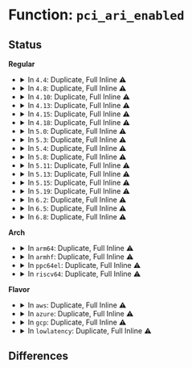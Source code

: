 # Function: <code>pci_ari_enabled</code>

## Status
<b>Regular</b>
<ul>
<li>
<details>
<summary>In <code>4.4</code>: Duplicate, Full Inline ⚠️</summary>

**Collision:** Static Duplication

**Inline:** Full

**Transformation:** False

**Instances:**

```
In drivers/pci/probe.c (ffffffff8143017f)
Location: include/linux/pci.h:1994
Inline: True
```
```
In drivers/pci/pci.c (ffffffff81433652)
Location: include/linux/pci.h:1994
Inline: True
Inline callers:
  - drivers/pci/pci.c:pci_common_swizzle
  - drivers/pci/pci.c:pci_get_interrupt_pin
```
```
In drivers/pci/iov.c (ffffffff814570b0)
Location: include/linux/pci.h:1994
Inline: True
Inline callers:
  - drivers/pci/iov.c:pci_iov_init
```
```
In drivers/acpi/pci_irq.c (ffffffff81487067)
Location: include/linux/pci.h:1994
Inline: True
Inline callers:
  - drivers/acpi/pci_irq.c:acpi_pci_irq_find_prt_entry
```
```
In drivers/xen/pci.c (ffffffff814d1c69)
Location: include/linux/pci.h:1994
Inline: True
```
</details>
</li>
<li>
<details>
<summary>In <code>4.8</code>: Duplicate, Full Inline ⚠️</summary>

**Collision:** Static Duplication

**Inline:** Full

**Transformation:** False

**Instances:**

```
In drivers/pci/probe.c (ffffffff8147b8df)
Location: include/linux/pci.h:2093
Inline: True
```
```
In drivers/pci/pci.c (ffffffff8147ef42)
Location: include/linux/pci.h:2093
Inline: True
Inline callers:
  - drivers/pci/pci.c:pci_common_swizzle
  - drivers/pci/pci.c:pci_get_interrupt_pin
```
```
In drivers/pci/iov.c (ffffffff814a38bc)
Location: include/linux/pci.h:2093
Inline: True
Inline callers:
  - drivers/pci/iov.c:pci_iov_init
```
```
In drivers/acpi/pci_irq.c (ffffffff814d5c9a)
Location: include/linux/pci.h:2093
Inline: True
Inline callers:
  - drivers/acpi/pci_irq.c:acpi_pci_irq_find_prt_entry
```
```
In drivers/xen/pci.c (ffffffff8152294d)
Location: include/linux/pci.h:2093
Inline: True
```
</details>
</li>
<li>
<details>
<summary>In <code>4.10</code>: Duplicate, Full Inline ⚠️</summary>

**Collision:** Static Duplication

**Inline:** Full

**Transformation:** False

**Instances:**

```
In drivers/pci/probe.c (ffffffff8149cdef)
Location: include/linux/pci.h:2169
Inline: True
```
```
In drivers/pci/pci.c (ffffffff814a0622)
Location: include/linux/pci.h:2169
Inline: True
Inline callers:
  - drivers/pci/pci.c:pci_common_swizzle
  - drivers/pci/pci.c:pci_get_interrupt_pin
```
```
In drivers/pci/iov.c (ffffffff814c551c)
Location: include/linux/pci.h:2169
Inline: True
Inline callers:
  - drivers/pci/iov.c:pci_iov_init
```
```
In drivers/acpi/pci_irq.c (ffffffff814f82f2)
Location: include/linux/pci.h:2169
Inline: True
Inline callers:
  - drivers/acpi/pci_irq.c:acpi_pci_irq_find_prt_entry
```
```
In drivers/xen/pci.c (ffffffff8154ee2d)
Location: include/linux/pci.h:2169
Inline: True
```
</details>
</li>
<li>
<details>
<summary>In <code>4.13</code>: Duplicate, Full Inline ⚠️</summary>

**Collision:** Static Duplication

**Inline:** Full

**Transformation:** False

**Instances:**

```
In drivers/pci/probe.c (ffffffff814a6cef)
Location: include/linux/pci.h:2201
Inline: True
```
```
In drivers/pci/pci.c (ffffffff814aa2d2)
Location: include/linux/pci.h:2201
Inline: True
Inline callers:
  - drivers/pci/pci.c:pci_common_swizzle
  - drivers/pci/pci.c:pci_get_interrupt_pin
```
```
In drivers/pci/iov.c (ffffffff814cf6ad)
Location: include/linux/pci.h:2201
Inline: True
Inline callers:
  - drivers/pci/iov.c:pci_iov_init
```
```
In drivers/acpi/pci_irq.c (ffffffff8150706a)
Location: include/linux/pci.h:2201
Inline: True
Inline callers:
  - drivers/acpi/pci_irq.c:acpi_pci_irq_find_prt_entry
```
```
In drivers/xen/pci.c (ffffffff815633a3)
Location: include/linux/pci.h:2201
Inline: True
```
</details>
</li>
<li>
<details>
<summary>In <code>4.15</code>: Duplicate, Full Inline ⚠️</summary>

**Collision:** Static Duplication

**Inline:** Full

**Transformation:** False

**Instances:**

```
In drivers/pci/probe.c (ffffffff814e563f)
Location: include/linux/pci.h:2257
Inline: True
```
```
In drivers/pci/pci.c (ffffffff814e9532)
Location: include/linux/pci.h:2257
Inline: True
Inline callers:
  - drivers/pci/pci.c:pci_common_swizzle
  - drivers/pci/pci.c:pci_get_interrupt_pin
```
```
In drivers/pci/iov.c (ffffffff8150f8bd)
Location: include/linux/pci.h:2257
Inline: True
Inline callers:
  - drivers/pci/iov.c:pci_iov_init
```
```
In drivers/acpi/pci_irq.c (ffffffff815492b7)
Location: include/linux/pci.h:2257
Inline: True
Inline callers:
  - drivers/acpi/pci_irq.c:acpi_pci_irq_find_prt_entry
```
```
In drivers/xen/pci.c (ffffffff815c7686)
Location: include/linux/pci.h:2257
Inline: True
```
</details>
</li>
<li>
<details>
<summary>In <code>4.18</code>: Duplicate, Full Inline ⚠️</summary>

**Collision:** Static Duplication

**Inline:** Full

**Transformation:** False

**Instances:**

```
In drivers/pci/probe.c (ffffffff81514acf)
Location: include/linux/pci.h:2268
Inline: True
```
```
In drivers/pci/pci.c (ffffffff81518cc2)
Location: include/linux/pci.h:2268
Inline: True
Inline callers:
  - drivers/pci/pci.c:pci_common_swizzle
  - drivers/pci/pci.c:pci_get_interrupt_pin
```
```
In drivers/pci/pci-sysfs.c (ffffffff815229d6)
Location: include/linux/pci.h:2268
Inline: True
Inline callers:
  - drivers/pci/pci-sysfs.c:ari_enabled_show
```
```
In drivers/pci/iov.c (ffffffff81544bfd)
Location: include/linux/pci.h:2268
Inline: True
Inline callers:
  - drivers/pci/iov.c:pci_iov_init
```
```
In drivers/acpi/pci_irq.c (ffffffff8157f417)
Location: include/linux/pci.h:2268
Inline: True
Inline callers:
  - drivers/acpi/pci_irq.c:acpi_pci_irq_find_prt_entry
```
```
In drivers/xen/pci.c (ffffffff815ffeff)
Location: include/linux/pci.h:2268
Inline: True
```
</details>
</li>
<li>
<details>
<summary>In <code>5.0</code>: Duplicate, Full Inline ⚠️</summary>

**Collision:** Static Duplication

**Inline:** Full

**Transformation:** False

**Instances:**

```
In drivers/pci/probe.c (ffffffff8152a1ef)
Location: include/linux/pci.h:2315
Inline: True
```
```
In drivers/pci/pci.c (ffffffff8152e732)
Location: include/linux/pci.h:2315
Inline: True
Inline callers:
  - drivers/pci/pci.c:pci_common_swizzle
  - drivers/pci/pci.c:pci_get_interrupt_pin
```
```
In drivers/pci/pci-sysfs.c (ffffffff815387b6)
Location: include/linux/pci.h:2315
Inline: True
Inline callers:
  - drivers/pci/pci-sysfs.c:ari_enabled_show
```
```
In drivers/pci/iov.c (ffffffff8155bfca)
Location: include/linux/pci.h:2315
Inline: True
Inline callers:
  - drivers/pci/iov.c:pci_iov_init
```
```
In drivers/acpi/pci_irq.c (ffffffff81597137)
Location: include/linux/pci.h:2315
Inline: True
Inline callers:
  - drivers/acpi/pci_irq.c:acpi_pci_irq_find_prt_entry
```
```
In drivers/xen/pci.c (ffffffff8161afcf)
Location: include/linux/pci.h:2315
Inline: True
```
</details>
</li>
<li>
<details>
<summary>In <code>5.3</code>: Duplicate, Full Inline ⚠️</summary>

**Collision:** Static Duplication

**Inline:** Full

**Transformation:** False

**Instances:**

```
In drivers/pci/probe.c (ffffffff8155994e)
Location: include/linux/pci.h:2389
Inline: True
```
```
In drivers/pci/pci.c (ffffffff8155dee2)
Location: include/linux/pci.h:2389
Inline: True
Inline callers:
  - drivers/pci/pci.c:pci_common_swizzle
  - drivers/pci/pci.c:pci_get_interrupt_pin
```
```
In drivers/pci/pci-sysfs.c (ffffffff815681a9)
Location: include/linux/pci.h:2389
Inline: True
Inline callers:
  - drivers/pci/pci-sysfs.c:ari_enabled_show
```
```
In drivers/pci/iov.c (ffffffff8158c097)
Location: include/linux/pci.h:2389
Inline: True
Inline callers:
  - drivers/pci/iov.c:pci_iov_init
```
```
In drivers/acpi/pci_irq.c (ffffffff815c82e8)
Location: include/linux/pci.h:2389
Inline: True
Inline callers:
  - drivers/acpi/pci_irq.c:acpi_pci_irq_find_prt_entry
```
```
In drivers/xen/pci.c (ffffffff8164ece0)
Location: include/linux/pci.h:2389
Inline: True
```
</details>
</li>
<li>
<details>
<summary>In <code>5.4</code>: Duplicate, Full Inline ⚠️</summary>

**Collision:** Static Duplication

**Inline:** Full

**Transformation:** False

**Instances:**

```
In drivers/pci/probe.c (ffffffff8157a9be)
Location: include/linux/pci.h:2357
Inline: True
```
```
In drivers/pci/pci.c (ffffffff8157ef52)
Location: include/linux/pci.h:2357
Inline: True
Inline callers:
  - drivers/pci/pci.c:pci_common_swizzle
  - drivers/pci/pci.c:pci_get_interrupt_pin
```
```
In drivers/pci/pci-sysfs.c (ffffffff81589489)
Location: include/linux/pci.h:2357
Inline: True
Inline callers:
  - drivers/pci/pci-sysfs.c:ari_enabled_show
```
```
In drivers/pci/iov.c (ffffffff815adc4a)
Location: include/linux/pci.h:2357
Inline: True
Inline callers:
  - drivers/pci/iov.c:pci_iov_init
```
```
In drivers/acpi/pci_irq.c (ffffffff815e9508)
Location: include/linux/pci.h:2357
Inline: True
Inline callers:
  - drivers/acpi/pci_irq.c:acpi_pci_irq_find_prt_entry
```
```
In drivers/xen/pci.c (ffffffff8167106f)
Location: include/linux/pci.h:2357
Inline: True
Inline callers:
  - drivers/xen/pci.c:xen_add_device
  - drivers/xen/pci.c:xen_add_device
```
</details>
</li>
<li>
<details>
<summary>In <code>5.8</code>: Duplicate, Full Inline ⚠️</summary>

**Collision:** Static Duplication

**Inline:** Full

**Transformation:** False

**Instances:**

```
In drivers/pci/probe.c (ffffffff816201aa)
Location: include/linux/pci.h:2384
Inline: True
```
```
In drivers/pci/pci.c (ffffffff81626fb2)
Location: include/linux/pci.h:2384
Inline: True
Inline callers:
  - drivers/pci/pci.c:pci_common_swizzle
  - drivers/pci/pci.c:pci_get_interrupt_pin
```
```
In drivers/pci/pci-sysfs.c (ffffffff81630365)
Location: include/linux/pci.h:2384
Inline: True
Inline callers:
  - drivers/pci/pci-sysfs.c:ari_enabled_show
```
```
In drivers/pci/iov.c (ffffffff816562f8)
Location: include/linux/pci.h:2384
Inline: True
Inline callers:
  - drivers/pci/iov.c:sriov_init
```
```
In drivers/acpi/pci_irq.c (ffffffff81694eea)
Location: include/linux/pci.h:2384
Inline: True
Inline callers:
  - drivers/acpi/pci_irq.c:acpi_pci_irq_check_entry
```
```
In drivers/xen/pci.c (ffffffff81721747)
Location: include/linux/pci.h:2384
Inline: True
Inline callers:
  - drivers/xen/pci.c:xen_add_device
  - drivers/xen/pci.c:xen_add_device
```
</details>
</li>
<li>
<details>
<summary>In <code>5.11</code>: Duplicate, Full Inline ⚠️</summary>

**Collision:** Static Duplication

**Inline:** Full

**Transformation:** False

**Instances:**

```
In drivers/pci/probe.c (ffffffff8164682a)
Location: include/linux/pci.h:2376
Inline: True
```
```
In drivers/pci/pci.c (ffffffff8164cb82)
Location: include/linux/pci.h:2376
Inline: True
Inline callers:
  - drivers/pci/pci.c:pci_common_swizzle
  - drivers/pci/pci.c:pci_get_interrupt_pin
```
```
In drivers/pci/pci-sysfs.c (ffffffff816559d8)
Location: include/linux/pci.h:2376
Inline: True
Inline callers:
  - drivers/pci/pci-sysfs.c:ari_enabled_show
```
```
In drivers/pci/iov.c (ffffffff81676898)
Location: include/linux/pci.h:2376
Inline: True
Inline callers:
  - drivers/pci/iov.c:sriov_init
```
```
In drivers/acpi/pci_irq.c (ffffffff816b213a)
Location: include/linux/pci.h:2376
Inline: True
Inline callers:
  - drivers/acpi/pci_irq.c:acpi_pci_irq_check_entry
```
```
In drivers/xen/pci.c (ffffffff8173e41d)
Location: include/linux/pci.h:2376
Inline: True
Inline callers:
  - drivers/xen/pci.c:xen_add_device
  - drivers/xen/pci.c:xen_add_device
```
</details>
</li>
<li>
<details>
<summary>In <code>5.13</code>: Duplicate, Full Inline ⚠️</summary>

**Collision:** Static Duplication

**Inline:** Full

**Transformation:** False

**Instances:**

```
In drivers/pci/probe.c (ffffffff8162942a)
Location: include/linux/pci.h:2416
Inline: True
```
```
In drivers/pci/pci.c (ffffffff8162f709)
Location: include/linux/pci.h:2416
Inline: True
Inline callers:
  - drivers/pci/pci.c:pci_common_swizzle
  - drivers/pci/pci.c:pci_get_interrupt_pin
```
```
In drivers/pci/pci-sysfs.c (ffffffff81638698)
Location: include/linux/pci.h:2416
Inline: True
Inline callers:
  - drivers/pci/pci-sysfs.c:ari_enabled_show
```
```
In drivers/pci/iov.c (ffffffff81658eb8)
Location: include/linux/pci.h:2416
Inline: True
Inline callers:
  - drivers/pci/iov.c:sriov_init
```
```
In drivers/acpi/pci_irq.c (ffffffff816944df)
Location: include/linux/pci.h:2416
Inline: True
Inline callers:
  - drivers/acpi/pci_irq.c:acpi_pci_irq_check_entry
```
```
In drivers/xen/pci.c (ffffffff81721ec1)
Location: include/linux/pci.h:2416
Inline: True
Inline callers:
  - drivers/xen/pci.c:xen_add_device
  - drivers/xen/pci.c:xen_add_device
```
</details>
</li>
<li>
<details>
<summary>In <code>5.15</code>: Duplicate, Full Inline ⚠️</summary>

**Collision:** Static Duplication

**Inline:** Full

**Transformation:** False

**Instances:**

```
In drivers/pci/probe.c (ffffffff81698e0a)
Location: include/linux/pci.h:2425
Inline: True
```
```
In drivers/pci/pci.c (ffffffff8169f459)
Location: include/linux/pci.h:2425
Inline: True
Inline callers:
  - drivers/pci/pci.c:pci_common_swizzle
  - drivers/pci/pci.c:pci_get_interrupt_pin
```
```
In drivers/pci/pci-sysfs.c (ffffffff816a89c8)
Location: include/linux/pci.h:2425
Inline: True
Inline callers:
  - drivers/pci/pci-sysfs.c:ari_enabled_show
```
```
In drivers/pci/iov.c (ffffffff816caf1a)
Location: include/linux/pci.h:2425
Inline: True
Inline callers:
  - drivers/pci/iov.c:sriov_init
```
```
In drivers/acpi/pci_irq.c (ffffffff8170a1ef)
Location: include/linux/pci.h:2425
Inline: True
Inline callers:
  - drivers/acpi/pci_irq.c:acpi_pci_irq_check_entry
```
```
In drivers/xen/pci.c (ffffffff817a0cff)
Location: include/linux/pci.h:2425
Inline: True
Inline callers:
  - drivers/xen/pci.c:xen_add_device
  - drivers/xen/pci.c:xen_add_device
```
</details>
</li>
<li>
<details>
<summary>In <code>5.19</code>: Duplicate, Full Inline ⚠️</summary>

**Collision:** Static Duplication

**Inline:** Full

**Transformation:** False

**Instances:**

```
In drivers/pci/probe.c (ffffffff817bb9b1)
Location: include/linux/pci.h:2457
Inline: True
Inline callers:
  - drivers/pci/probe.c:pci_scan_slot
```
```
In drivers/pci/pci.c (ffffffff817c0934)
Location: include/linux/pci.h:2457
Inline: True
Inline callers:
  - drivers/pci/pci.c:pci_common_swizzle
  - drivers/pci/pci.c:pci_get_interrupt_pin
```
```
In drivers/pci/pci-sysfs.c (ffffffff817cb688)
Location: include/linux/pci.h:2457
Inline: True
Inline callers:
  - drivers/pci/pci-sysfs.c:ari_enabled_show
```
```
In drivers/pci/iov.c (ffffffff817f1535)
Location: include/linux/pci.h:2457
Inline: True
Inline callers:
  - drivers/pci/iov.c:sriov_init
```
```
In drivers/acpi/pci_irq.c (ffffffff81838723)
Location: include/linux/pci.h:2457
Inline: True
Inline callers:
  - drivers/acpi/pci_irq.c:acpi_pci_irq_find_prt_entry
```
```
In drivers/xen/pci.c (ffffffff818da9b7)
Location: include/linux/pci.h:2457
Inline: True
Inline callers:
  - drivers/xen/pci.c:xen_add_device
  - drivers/xen/pci.c:xen_add_device
```
</details>
</li>
<li>
<details>
<summary>In <code>6.2</code>: Duplicate, Full Inline ⚠️</summary>

**Collision:** Static Duplication

**Inline:** Full

**Transformation:** False

**Instances:**

```
In drivers/pci/probe.c (ffffffff818d74d1)
Location: include/linux/pci.h:2496
Inline: True
Inline callers:
  - drivers/pci/probe.c:pci_scan_slot
```
```
In drivers/pci/pci.c (ffffffff818dd1a4)
Location: include/linux/pci.h:2496
Inline: True
Inline callers:
  - drivers/pci/pci.c:pci_common_swizzle
  - drivers/pci/pci.c:pci_get_interrupt_pin
```
```
In drivers/pci/pci-sysfs.c (ffffffff818e8dd8)
Location: include/linux/pci.h:2496
Inline: True
Inline callers:
  - drivers/pci/pci-sysfs.c:ari_enabled_show
```
```
In drivers/pci/iov.c (ffffffff81919a60)
Location: include/linux/pci.h:2496
Inline: True
Inline callers:
  - drivers/pci/iov.c:sriov_init
```
```
In drivers/acpi/pci_irq.c (ffffffff8196dab3)
Location: include/linux/pci.h:2496
Inline: True
Inline callers:
  - drivers/acpi/pci_irq.c:acpi_pci_irq_find_prt_entry
```
```
In drivers/xen/pci.c (ffffffff81a2d977)
Location: include/linux/pci.h:2496
Inline: True
Inline callers:
  - drivers/xen/pci.c:xen_add_device
  - drivers/xen/pci.c:xen_add_device
```
</details>
</li>
<li>
<details>
<summary>In <code>6.5</code>: Duplicate, Full Inline ⚠️</summary>

**Collision:** Static Duplication

**Inline:** Full

**Transformation:** False

**Instances:**

```
In drivers/pci/probe.c (ffffffff8191a766)
Location: include/linux/pci.h:2588
Inline: True
Inline callers:
  - drivers/pci/probe.c:pci_scan_slot
```
```
In drivers/pci/pci.c (ffffffff8192072a)
Location: include/linux/pci.h:2588
Inline: True
Inline callers:
  - drivers/pci/pci.c:pci_common_swizzle
  - drivers/pci/pci.c:pci_get_interrupt_pin
```
```
In drivers/pci/pci-sysfs.c (ffffffff8192c3e8)
Location: include/linux/pci.h:2588
Inline: True
Inline callers:
  - drivers/pci/pci-sysfs.c:ari_enabled_show
```
```
In drivers/pci/iov.c (ffffffff8195d080)
Location: include/linux/pci.h:2588
Inline: True
Inline callers:
  - drivers/pci/iov.c:sriov_init
```
```
In drivers/acpi/pci_irq.c (ffffffff819b3fe3)
Location: include/linux/pci.h:2588
Inline: True
Inline callers:
  - drivers/acpi/pci_irq.c:acpi_pci_irq_find_prt_entry
```
```
In drivers/xen/pci.c (ffffffff81a77117)
Location: include/linux/pci.h:2588
Inline: True
Inline callers:
  - drivers/xen/pci.c:xen_add_device
  - drivers/xen/pci.c:xen_add_device
```
</details>
</li>
<li>
<details>
<summary>In <code>6.8</code>: Duplicate, Full Inline ⚠️</summary>

**Collision:** Static Duplication

**Inline:** Full

**Transformation:** False

**Instances:**

```
In drivers/pci/probe.c (ffffffff81962b66)
Location: include/linux/pci.h:2659
Inline: True
Inline callers:
  - drivers/pci/probe.c:pci_scan_slot
```
```
In drivers/pci/pci.c (ffffffff819688ba)
Location: include/linux/pci.h:2659
Inline: True
Inline callers:
  - drivers/pci/pci.c:pci_common_swizzle
  - drivers/pci/pci.c:pci_get_interrupt_pin
```
```
In drivers/pci/pci-sysfs.c (ffffffff81974d18)
Location: include/linux/pci.h:2659
Inline: True
Inline callers:
  - drivers/pci/pci-sysfs.c:ari_enabled_show
```
```
In drivers/pci/iov.c (ffffffff819a66a6)
Location: include/linux/pci.h:2659
Inline: True
Inline callers:
  - drivers/pci/iov.c:sriov_init
```
```
In drivers/acpi/pci_irq.c (ffffffff819fe4ca)
Location: include/linux/pci.h:2659
Inline: True
Inline callers:
  - drivers/acpi/pci_irq.c:acpi_pci_irq_check_entry
```
```
In drivers/xen/pci.c (ffffffff81ac9327)
Location: include/linux/pci.h:2659
Inline: True
Inline callers:
  - drivers/xen/pci.c:xen_add_device
  - drivers/xen/pci.c:xen_add_device
```
</details>
</li>
</ul>
<b>Arch</b>
<ul>
<li>
<details>
<summary>In <code>arm64</code>: Duplicate, Full Inline ⚠️</summary>

**Collision:** Static Duplication

**Inline:** Full

**Transformation:** False

**Instances:**

```
In drivers/pci/probe.c (ffff8000106dd434)
Location: include/linux/pci.h:2357
Inline: True
```
```
In drivers/pci/pci.c (ffff8000106e19e8)
Location: include/linux/pci.h:2357
Inline: True
Inline callers:
  - drivers/pci/pci.c:pci_common_swizzle
  - drivers/pci/pci.c:pci_get_interrupt_pin
```
```
In drivers/pci/pci-sysfs.c (ffff8000106edc00)
Location: include/linux/pci.h:2357
Inline: True
Inline callers:
  - drivers/pci/pci-sysfs.c:ari_enabled_show
```
```
In drivers/pci/iov.c (ffff800010717b70)
Location: include/linux/pci.h:2357
Inline: True
Inline callers:
  - drivers/pci/iov.c:pci_iov_init
```
```
In drivers/acpi/pci_irq.c (ffff800010776638)
Location: include/linux/pci.h:2357
Inline: True
Inline callers:
  - drivers/acpi/pci_irq.c:acpi_pci_irq_find_prt_entry
```
```
In drivers/xen/pci.c (ffff80001083c770)
Location: include/linux/pci.h:2357
Inline: True
```
</details>
</li>
<li>
<details>
<summary>In <code>armhf</code>: Duplicate, Full Inline ⚠️</summary>

**Collision:** Static Duplication

**Inline:** Full

**Transformation:** False

**Instances:**

```
In drivers/pci/probe.c (c0878f38)
Location: include/linux/pci.h:2357
Inline: True
```
```
In drivers/pci/pci.c (c087d538)
Location: include/linux/pci.h:2357
Inline: True
Inline callers:
  - drivers/pci/pci.c:pci_common_swizzle
  - drivers/pci/pci.c:pci_get_interrupt_pin
```
```
In drivers/pci/pci-sysfs.c (c0888dfc)
Location: include/linux/pci.h:2357
Inline: True
Inline callers:
  - drivers/pci/pci-sysfs.c:ari_enabled_show
```
```
In drivers/pci/iov.c (c08a22a4)
Location: include/linux/pci.h:2357
Inline: True
Inline callers:
  - drivers/pci/iov.c:pci_iov_init
```
</details>
</li>
<li>
<details>
<summary>In <code>ppc64el</code>: Duplicate, Full Inline ⚠️</summary>

**Collision:** Static Duplication

**Inline:** Full

**Transformation:** False

**Instances:**

```
In drivers/pci/probe.c (c0000000008555dc)
Location: include/linux/pci.h:2357
Inline: True
```
```
In drivers/pci/pci.c (c00000000085ad70)
Location: include/linux/pci.h:2357
Inline: True
Inline callers:
  - drivers/pci/pci.c:pci_common_swizzle
  - drivers/pci/pci.c:pci_get_interrupt_pin
```
```
In drivers/pci/pci-sysfs.c (c00000000086a1bc)
Location: include/linux/pci.h:2357
Inline: True
Inline callers:
  - drivers/pci/pci-sysfs.c:ari_enabled_show
```
```
In drivers/pci/iov.c (c000000000887220)
Location: include/linux/pci.h:2357
Inline: True
Inline callers:
  - drivers/pci/iov.c:sriov_init
```
</details>
</li>
<li>
<details>
<summary>In <code>riscv64</code>: Duplicate, Full Inline ⚠️</summary>

**Collision:** Static Duplication

**Inline:** Full

**Transformation:** False

**Instances:**

```
In drivers/pci/probe.c (ffffffe0004b572e)
Location: include/linux/pci.h:2357
Inline: True
```
```
In drivers/pci/pci.c (ffffffe0004b94fa)
Location: include/linux/pci.h:2357
Inline: True
Inline callers:
  - drivers/pci/pci.c:pci_common_swizzle
  - drivers/pci/pci.c:pci_get_interrupt_pin
```
```
In drivers/pci/pci-sysfs.c (ffffffe0004c26ca)
Location: include/linux/pci.h:2357
Inline: True
Inline callers:
  - drivers/pci/pci-sysfs.c:ari_enabled_show
```
```
In drivers/pci/iov.c (ffffffe0004e0d94)
Location: include/linux/pci.h:2357
Inline: True
Inline callers:
  - drivers/pci/iov.c:pci_iov_init
```
</details>
</li>
</ul>
<b>Flavor</b>
<ul>
<li>
<details>
<summary>In <code>aws</code>: Duplicate, Full Inline ⚠️</summary>

**Collision:** Static Duplication

**Inline:** Full

**Transformation:** False

**Instances:**

```
In drivers/pci/probe.c (ffffffff8156eede)
Location: include/linux/pci.h:2357
Inline: True
```
```
In drivers/pci/pci.c (ffffffff81573472)
Location: include/linux/pci.h:2357
Inline: True
Inline callers:
  - drivers/pci/pci.c:pci_common_swizzle
  - drivers/pci/pci.c:pci_get_interrupt_pin
```
```
In drivers/pci/pci-sysfs.c (ffffffff8157d319)
Location: include/linux/pci.h:2357
Inline: True
Inline callers:
  - drivers/pci/pci-sysfs.c:ari_enabled_show
```
```
In drivers/pci/iov.c (ffffffff815a1417)
Location: include/linux/pci.h:2357
Inline: True
Inline callers:
  - drivers/pci/iov.c:pci_iov_init
```
```
In drivers/acpi/pci_irq.c (ffffffff815da548)
Location: include/linux/pci.h:2357
Inline: True
Inline callers:
  - drivers/acpi/pci_irq.c:acpi_pci_irq_find_prt_entry
```
```
In drivers/xen/pci.c (ffffffff8163712f)
Location: include/linux/pci.h:2357
Inline: True
Inline callers:
  - drivers/xen/pci.c:xen_add_device
  - drivers/xen/pci.c:xen_add_device
```
</details>
</li>
<li>
<details>
<summary>In <code>azure</code>: Duplicate, Full Inline ⚠️</summary>

**Collision:** Static Duplication

**Inline:** Full

**Transformation:** False

**Instances:**

```
In drivers/pci/probe.c (ffffffff8155d63e)
Location: include/linux/pci.h:2357
Inline: True
```
```
In drivers/pci/pci.c (ffffffff81561bd2)
Location: include/linux/pci.h:2357
Inline: True
Inline callers:
  - drivers/pci/pci.c:pci_common_swizzle
  - drivers/pci/pci.c:pci_get_interrupt_pin
```
```
In drivers/pci/pci-sysfs.c (ffffffff8156c0e9)
Location: include/linux/pci.h:2357
Inline: True
Inline callers:
  - drivers/pci/pci-sysfs.c:ari_enabled_show
```
```
In drivers/pci/iov.c (ffffffff815905aa)
Location: include/linux/pci.h:2357
Inline: True
Inline callers:
  - drivers/pci/iov.c:pci_iov_init
```
```
In drivers/acpi/pci_irq.c (ffffffff815c4168)
Location: include/linux/pci.h:2357
Inline: True
Inline callers:
  - drivers/acpi/pci_irq.c:acpi_pci_irq_find_prt_entry
```
</details>
</li>
<li>
<details>
<summary>In <code>gcp</code>: Duplicate, Full Inline ⚠️</summary>

**Collision:** Static Duplication

**Inline:** Full

**Transformation:** False

**Instances:**

```
In drivers/pci/probe.c (ffffffff8156e70e)
Location: include/linux/pci.h:2357
Inline: True
```
```
In drivers/pci/pci.c (ffffffff81572ca2)
Location: include/linux/pci.h:2357
Inline: True
Inline callers:
  - drivers/pci/pci.c:pci_common_swizzle
  - drivers/pci/pci.c:pci_get_interrupt_pin
```
```
In drivers/pci/pci-sysfs.c (ffffffff8157d1d9)
Location: include/linux/pci.h:2357
Inline: True
Inline callers:
  - drivers/pci/pci-sysfs.c:ari_enabled_show
```
```
In drivers/pci/iov.c (ffffffff815a199a)
Location: include/linux/pci.h:2357
Inline: True
Inline callers:
  - drivers/pci/iov.c:pci_iov_init
```
```
In drivers/acpi/pci_irq.c (ffffffff815dd7e8)
Location: include/linux/pci.h:2357
Inline: True
Inline callers:
  - drivers/acpi/pci_irq.c:acpi_pci_irq_find_prt_entry
```
```
In drivers/xen/pci.c (ffffffff81664eaf)
Location: include/linux/pci.h:2357
Inline: True
Inline callers:
  - drivers/xen/pci.c:xen_add_device
  - drivers/xen/pci.c:xen_add_device
```
</details>
</li>
<li>
<details>
<summary>In <code>lowlatency</code>: Duplicate, Full Inline ⚠️</summary>

**Collision:** Static Duplication

**Inline:** Full

**Transformation:** False

**Instances:**

```
In drivers/pci/probe.c (ffffffff81588bee)
Location: include/linux/pci.h:2357
Inline: True
```
```
In drivers/pci/pci.c (ffffffff8158d182)
Location: include/linux/pci.h:2357
Inline: True
Inline callers:
  - drivers/pci/pci.c:pci_common_swizzle
  - drivers/pci/pci.c:pci_get_interrupt_pin
```
```
In drivers/pci/pci-sysfs.c (ffffffff81597689)
Location: include/linux/pci.h:2357
Inline: True
Inline callers:
  - drivers/pci/pci-sysfs.c:ari_enabled_show
```
```
In drivers/pci/iov.c (ffffffff815bbd9a)
Location: include/linux/pci.h:2357
Inline: True
Inline callers:
  - drivers/pci/iov.c:pci_iov_init
```
```
In drivers/acpi/pci_irq.c (ffffffff815f76a8)
Location: include/linux/pci.h:2357
Inline: True
Inline callers:
  - drivers/acpi/pci_irq.c:acpi_pci_irq_find_prt_entry
```
```
In drivers/xen/pci.c (ffffffff8167f45f)
Location: include/linux/pci.h:2357
Inline: True
Inline callers:
  - drivers/xen/pci.c:xen_add_device
  - drivers/xen/pci.c:xen_add_device
```
</details>
</li>
</ul>

## Differences
